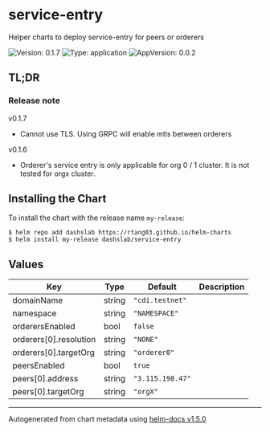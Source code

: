 # service-entry

Helper charts to deploy service-entry for peers or orderers

![Version: 0.1.7](https://img.shields.io/badge/Version-0.1.7-informational?style=flat-square) ![Type: application](https://img.shields.io/badge/Type-application-informational?style=flat-square) ![AppVersion: 0.0.2](https://img.shields.io/badge/AppVersion-0.0.2-informational?style=flat-square)

## TL;DR

### Release note

v0.1.7

- Cannot use TLS. Using GRPC will enable mtls between orderers

v0.1.6

- Orderer's service entry is only applicable for org 0 / 1 cluster. It is not tested for orgx cluster.

## Installing the Chart

To install the chart with the release name `my-release`:

```console
$ helm repo add dashslab https://rtang03.github.io/helm-charts
$ helm install my-release dashslab/service-entry
```

## Values

| Key | Type | Default | Description |
|-----|------|---------|-------------|
| domainName | string | `"cdi.testnet"` |  |
| namespace | string | `"NAMESPACE"` |  |
| orderersEnabled | bool | `false` |  |
| orderers[0].resolution | string | `"NONE"` |  |
| orderers[0].targetOrg | string | `"orderer0"` |  |
| peersEnabled | bool | `true` |  |
| peers[0].address | string | `"3.115.198.47"` |  |
| peers[0].targetOrg | string | `"orgX"` |  |

----------------------------------------------
Autogenerated from chart metadata using [helm-docs v1.5.0](https://github.com/norwoodj/helm-docs/releases/v1.5.0)
